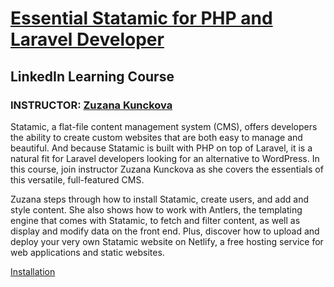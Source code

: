 # [Essential Statamic for PHP and Laravel Developer](https://www.linkedin.com/learning/essential-statamic-for-php-and-laravel-developers/)

## LinkedIn Learning Course

### INSTRUCTOR: [Zuzana Kunckova](https://www.linkedin.com/learning/instructors/zuzana-kunckova)

Statamic, a flat-file content management system (CMS), offers developers the ability to create custom websites that are both easy to manage and beautiful. And because Statamic is built with PHP on top of Laravel, it is a natural fit for Laravel developers looking for an alternative to WordPress. In this course, join instructor Zuzana Kunckova as she covers the essentials of this versatile, full-featured CMS.

Zuzana steps through how to install Statamic, create users, and add and style content. She also shows how to work with Antlers, the templating engine that comes with Statamic, to fetch and filter content, as well as display and modify data on the front end. Plus, discover how to upload and deploy your very own Statamic website on Netlify, a free hosting service for web applications and static websites.

[Installation](./installation.md)